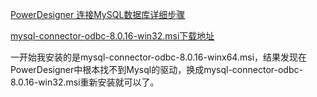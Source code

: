 [PowerDesigner 连接MySQL数据库详细步骤](<https://blog.csdn.net/xb565517830/article/details/80401801>)

[mysql-connector-odbc-8.0.16-win32.msi下载地址](<https://dev.mysql.com/downloads/connector/odbc/>)

一开始我安装的是mysql-connector-odbc-8.0.16-winx64.msi，结果发现在PowerDesigner中根本找不到Mysql的驱动，换成mysql-connector-odbc-8.0.16-win32.msi重新安装就可以了。